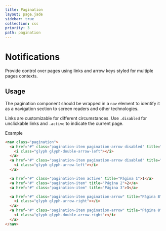 ```yaml
---
title: Pagination
layout: page.jade
sidebar: true
collection: css
priority: 3
path: pagination
---
```


# Notifications

Provide control over pages using links and arrow keys styled for multiple pages contexts.

## Usage

The pagination component should be wrapped in a `nav` element to identify it as a
navigation section to screen readers and other technologies.

Links are customizable for different circumstances. Use `.disabled` for unclickable links and `.active` to indicate the current page.

<div class="example example-code">
  <label class="label">Example</label>
</div>

```html
<nav class="pagination">
  <a href="#" class="pagination-item pagination-arrow disabled" title="Página 1">
    <i class="glyph glyph-double-arrow-left"></i>
  </a>
  <a href="#" class="pagination-item pagination-arrow disabled" title="Página 1">
    <i class="glyph glyph-arrow-left"></i>
  </a>

  <a href="#" class="pagination-item active" title="Página 1">1</a>
  <a href="#" class="pagination-item" title="Página 2">2</a>
  <a href="#" class="pagination-item" title="Página 3">3</a>

  <a href="#" class="pagination-item pagination-arrow" title="Página 8">
    <i class="glyph glyph-arrow-right"></i>
  </a>
  <a href="#" class="pagination-item pagination-arrow" title="Página 8">
    <i class="glyph glyph-double-arrow-right"></i>
  </a>
</nav>
```
